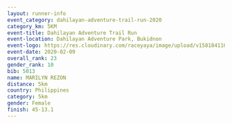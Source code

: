 ```yaml
--- 
layout: runner-info 
event_category: dahilayan-adventure-trail-run-2020 
category_km: 5KM 
event-title: Dahilayan Adventure Trail Run 
event-location: Dahilayan Adventure Park, Bukidnon 
event-logo: https://res.cloudinary.com/raceyaya/image/upload/v1581841107/logo/2020/dahilayan-adventure-park-2020_gve1jp.png 
event-date: 2020-02-09 
overall_rank: 23
gender_rank: 10
bib: 5013
name: MARILYN REZON
distance: 5km
country: Philippines
category: 5km
gender: Female
finish: 45-13.1
--- 
```


